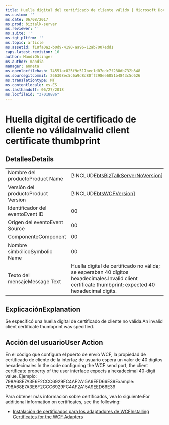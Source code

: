 ```yaml
---
title: Huella digital del certificado de cliente válido | Microsoft Docs
ms.custom: ''
ms.date: 06/08/2017
ms.prod: biztalk-server
ms.reviewer: ''
ms.suite: ''
ms.tgt_pltfrm: ''
ms.topic: article
ms.assetid: f18fa0a2-b0d9-4190-aa96-12ab7007edd1
caps.latest.revision: 16
author: MandiOhlinger
ms.author: mandia
manager: anneta
ms.openlocfilehash: 74551ac825f9e517bec1d07edc7f288db732b348
ms.sourcegitcommit: 266308ec5c6a9d8d80ff298ee6051b4843c5d626
ms.translationtype: MT
ms.contentlocale: es-ES
ms.lasthandoff: 06/27/2018
ms.locfileid: "37018886"
---
```

# <a name="invalid-client-certificate-thumbprint"></a><span data-ttu-id="08312-102">Huella digital de certificado de cliente no válida</span><span class="sxs-lookup"><span data-stu-id="08312-102">Invalid client certificate thumbprint</span></span>
## <a name="details"></a><span data-ttu-id="08312-103">Detalles</span><span class="sxs-lookup"><span data-stu-id="08312-103">Details</span></span>  
  
|                 |                                                                                    |
|-----------------|------------------------------------------------------------------------------------|
|  <span data-ttu-id="08312-104">Nombre del producto</span><span class="sxs-lookup"><span data-stu-id="08312-104">Product Name</span></span>   | [!INCLUDE[btsBizTalkServerNoVersion](../includes/btsbiztalkservernoversion-md.md)] |
| <span data-ttu-id="08312-105">Versión del producto</span><span class="sxs-lookup"><span data-stu-id="08312-105">Product Version</span></span> |             [!INCLUDE[btsWCFVersion](../includes/btswcfversion-md.md)]             |
|    <span data-ttu-id="08312-106">Identificador del evento</span><span class="sxs-lookup"><span data-stu-id="08312-106">Event ID</span></span>     |                                         <span data-ttu-id="08312-107">0</span><span class="sxs-lookup"><span data-stu-id="08312-107">0</span></span>                                          |
|  <span data-ttu-id="08312-108">Origen del evento</span><span class="sxs-lookup"><span data-stu-id="08312-108">Event Source</span></span>   |                                         <span data-ttu-id="08312-109">0</span><span class="sxs-lookup"><span data-stu-id="08312-109">0</span></span>                                          |
|    <span data-ttu-id="08312-110">Componente</span><span class="sxs-lookup"><span data-stu-id="08312-110">Component</span></span>    |                                         <span data-ttu-id="08312-111">0</span><span class="sxs-lookup"><span data-stu-id="08312-111">0</span></span>                                          |
|  <span data-ttu-id="08312-112">Nombre simbólico</span><span class="sxs-lookup"><span data-stu-id="08312-112">Symbolic Name</span></span>  |                                         <span data-ttu-id="08312-113">0</span><span class="sxs-lookup"><span data-stu-id="08312-113">0</span></span>                                          |
|  <span data-ttu-id="08312-114">Texto del mensaje</span><span class="sxs-lookup"><span data-stu-id="08312-114">Message Text</span></span>   |       <span data-ttu-id="08312-115">Huella digital de certificado no válida; se esperaban 40 dígitos hexadecimales.</span><span class="sxs-lookup"><span data-stu-id="08312-115">Invalid client certificate thumbprint; expected 40 hexadecimal digits.</span></span>       |
  
## <a name="explanation"></a><span data-ttu-id="08312-116">Explicación</span><span class="sxs-lookup"><span data-stu-id="08312-116">Explanation</span></span>  
 <span data-ttu-id="08312-117">Se especificó una huella digital de certificado de cliente no válida.</span><span class="sxs-lookup"><span data-stu-id="08312-117">An invalid client certificate thumbprint was specified.</span></span>  
  
## <a name="user-action"></a><span data-ttu-id="08312-118">Acción del usuario</span><span class="sxs-lookup"><span data-stu-id="08312-118">User Action</span></span>  
 <span data-ttu-id="08312-119">En el código que configura el puerto de envío WCF, la propiedad de certificado de cliente de la interfaz de usuario espera un valor de 40 dígitos hexadecimales.</span><span class="sxs-lookup"><span data-stu-id="08312-119">In the code configuring the WCF send port, the client certificate property of the user interface expects a hexadecimal 40-digit value.</span></span> <span data-ttu-id="08312-120">Ejemplo: 798A68E7A3E6F2CCC6929FC4AF2A15A9EED66E39</span><span class="sxs-lookup"><span data-stu-id="08312-120">Example: 798A68E7A3E6F2CCC6929FC4AF2A15A9EED66E39</span></span>  
  
 <span data-ttu-id="08312-121">Para obtener más información sobre certificados, vea lo siguiente:</span><span class="sxs-lookup"><span data-stu-id="08312-121">For additional information on certificates, see the following:</span></span>  
  
-   [<span data-ttu-id="08312-122">Instalación de certificados para los adaptadores de WCF</span><span class="sxs-lookup"><span data-stu-id="08312-122">Installing Certificates for the WCF Adapters</span></span>](../core/installing-certificates-for-the-wcf-adapters.md)